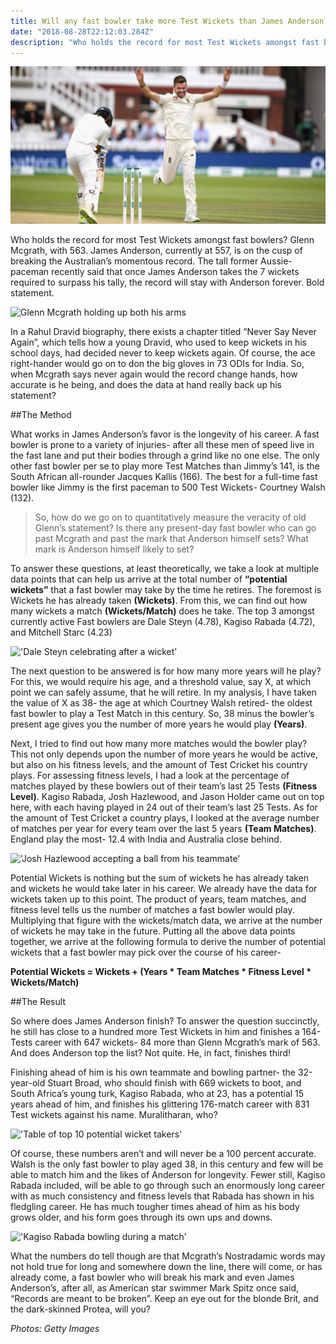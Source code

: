 ```yaml
---
title: Will any fast bowler take more Test Wickets than James Anderson?
date: "2018-08-28T22:12:03.284Z"
description: "Who holds the record for most Test Wickets amongst fast bowlers? Glenn Mcgrath, with 563. James Anderson, currently at 557, is on the cusp of breaking the Australian’s momentous record. The tall former Aussie-paceman recently said that once James Anderson takes the 7 wickets required to surpass his tally, the record will stay with Anderson forever. Bold statement."
---
```


![James "Jimmy" Anderson celebrating after a wicket](./Jimmy_Anderson.jpg)

Who holds the record for most Test Wickets amongst fast bowlers? Glenn Mcgrath, with 563. James Anderson, currently at 557, is on the cusp of breaking the Australian’s momentous record. The tall former Aussie-paceman recently said that once James Anderson takes the 7 wickets required to surpass his tally, the record will stay with Anderson forever. Bold statement.

![Glenn Mcgrath holding up both his arms](https://static.sportskeeda.com/editor/2018/08/26aea-1535462308-800.jpg)

In a Rahul Dravid biography, there exists a chapter titled “Never Say Never Again”, which tells how a young Dravid, who used to keep wickets in his school days, had decided never to keep wickets again. Of course, the ace right-hander would go on to don the big gloves in 73 ODIs for India. So, when Mcgrath says never again would the record change hands, how accurate is he being, and does the data at hand really back up his statement?

##The Method

What works in James Anderson’s favor is the longevity of his career. A fast bowler is prone to a variety of injuries- after all these men of speed live in the fast lane and put their bodies through a grind like no one else. The only other fast bowler per se to play more Test Matches than Jimmy’s 141, is the South African all-rounder Jacques Kallis (166). The best for a full-time fast bowler like Jimmy is the first paceman to 500 Test Wickets- Courtney Walsh (132).

> So, how do we go on to quantitatively measure the veracity of old Glenn’s statement? Is there any present-day fast bowler who can go past Mcgrath and past the mark that Anderson himself sets? What mark is Anderson himself likely to set?

To answer these questions, at least theoretically, we take a look at multiple data points that can help us arrive at the total number of **“potential wickets”** that a fast bowler may take by the time he retires. The foremost is Wickets he has already taken **(Wickets)**. From this, we can find out how many wickets a match **(Wickets/Match)** does he take. The top 3 amongst currently active Fast bowlers are Dale Steyn (4.78), Kagiso Rabada (4.72), and Mitchell Starc (4.23)

!['Dale Steyn celebrating after a wicket'](https://static.sportskeeda.com/editor/2018/08/1507b-1535463544-800.jpg)

The next question to be answered is for how many more years will he play? For this, we would require his age, and a threshold value, say X, at which point we can safely assume, that he will retire. In my analysis, I have taken the value of X as 38- the age at which Courtney Walsh retired- the oldest fast bowler to play a Test Match in this century. So, 38 minus the bowler’s present age gives you the number of more years he would play **(Years)**.

Next, I tried to find out how many more matches would the bowler play? This not only depends upon the number of more years he would be active, but also on his fitness levels, and the amount of Test Cricket his country plays. For assessing fitness levels, I had a look at the percentage of matches played by these bowlers out of their team’s last 25 Tests **(Fitness Level)**. Kagiso Rabada, Josh Hazlewood, and Jason Holder came out on top here, with each having played in 24 out of their team’s last 25 Tests. As for the amount of Test Cricket a country plays, I looked at the average number of matches per year for every team over the last 5 years **(Team Matches)**. England play the most- 12.4 with India and Australia close behind.

!['Josh Hazlewood accepting a ball from his teammate'](https://static.sportskeeda.com/editor/2018/08/9c5e9-1535467364-800.jpg)

Potential Wickets is nothing but the sum of wickets he has already taken and wickets he would take later in his career. We already have the data for wickets taken up to this point. The product of years, team matches, and fitness level tells us the number of matches a fast bowler would play. Multiplying that figure with the wickets/match data, we arrive at the number of wickets he may take in the future. Putting all the above data points together, we arrive at the following formula to derive the number of potential wickets that a fast bowler may pick over the course of his career-

**Potential Wickets = Wickets + (Years * Team Matches * Fitness Level * Wickets/Match)**

##The Result

So where does James Anderson finish? To answer the question succinctly, he still has close to a hundred more Test Wickets in him and finishes a 164-Tests career with 647 wickets- 84 more than Glenn Mcgrath’s mark of 563. And does Anderson top the list? Not quite. He, in fact, finishes third!

Finishing ahead of him is his own teammate and bowling partner- the 32-year-old Stuart Broad, who should finish with 669 wickets to boot, and South Africa’s young turk, Kagiso Rabada, who at 23, has a potential 15 years ahead of him, and finishes his glittering 176-match career with 831 Test wickets against his name. Muralitharan, who?

!['Table of top 10 potential wicket takers'](https://static.sportskeeda.com/editor/2018/08/c4d32-1535467249-800.jpg)

Of course, these numbers aren’t and will never be a 100 percent accurate. Walsh is the only fast bowler to play aged 38, in this century and few will be able to match him and the likes of Anderson for longevity. Fewer still, Kagiso Rabada included, will be able to go through such an enormously long career with as much consistency and fitness levels that Rabada has shown in his fledgling career. He has much tougher times ahead of him as his body grows older, and his form goes through its own ups and downs.

!['Kagiso Rabada bowling during a match'](https://static.sportskeeda.com/editor/2018/08/9f1dd-1535466143-800.jpg)

What the numbers do tell though are that Mcgrath’s Nostradamic words may not hold true for long and somewhere down the line, there will come, or has already come, a fast bowler who will break his mark and even James Anderson’s, after all, as American star swimmer Mark Spitz once said, “Records are meant to be broken”. Keep an eye out for the blonde Brit, and the dark-skinned Protea, will you?

*Photos: Getty Images*
